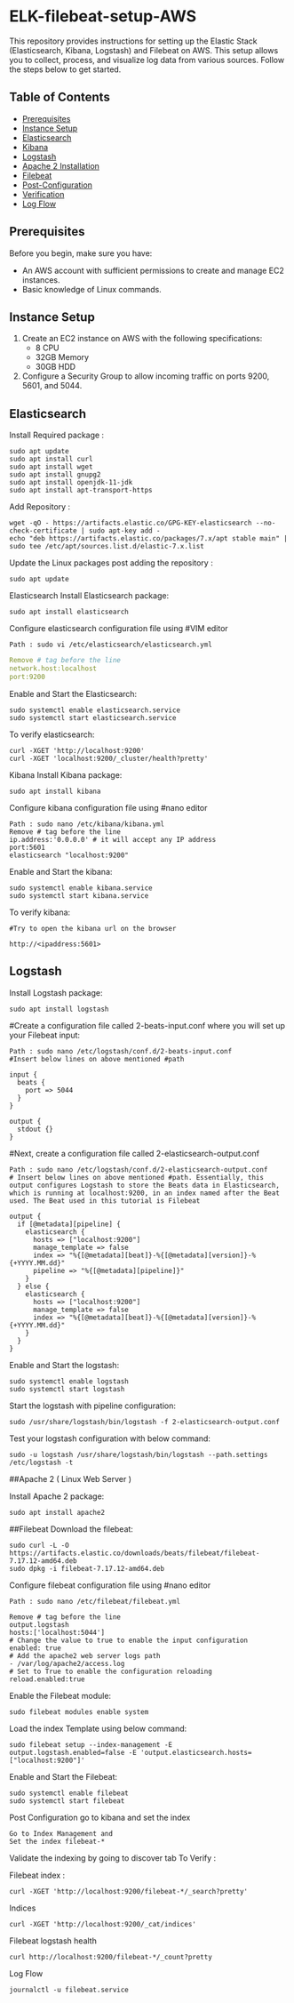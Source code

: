 # ELK-filebeat-setup-AWS

This repository provides instructions for setting up the Elastic Stack (Elasticsearch, Kibana, Logstash) and Filebeat on AWS. This setup allows you to collect, process, and visualize log data from various sources. Follow the steps below to get started.

## Table of Contents

- [Prerequisites](#prerequisites)
- [Instance Setup](#instance-setup)
- [Elasticsearch](#elasticsearch)
- [Kibana](#kibana)
- [Logstash](#logstash)
- [Apache 2 Installation](#apache-2-installation)
- [Filebeat](#filebeat)
- [Post-Configuration](#post-configuration)
- [Verification](#verification)
- [Log Flow](#log-flow)

## Prerequisites

Before you begin, make sure you have:

- An AWS account with sufficient permissions to create and manage EC2 instances.
- Basic knowledge of Linux commands.

## Instance Setup

1. Create an EC2 instance on AWS with the following specifications:
    - 8 CPU
    - 32GB Memory
    - 30GB HDD
2. Configure a Security Group to allow incoming traffic on ports 9200, 5601, and 5044.

## Elasticsearch
Install Required package :
```
sudo apt update
sudo apt install curl 
sudo apt install wget 
sudo apt install gnupg2
sudo apt install openjdk-11-jdk
sudo apt install apt-transport-https 
```

Add Repository :
```
wget -qO - https://artifacts.elastic.co/GPG-KEY-elasticsearch --no-check-certificate | sudo apt-key add -
echo "deb https://artifacts.elastic.co/packages/7.x/apt stable main" | sudo tee /etc/apt/sources.list.d/elastic-7.x.list
```
Update the Linux packages post adding the repository :
```
sudo apt update
```
  Elasticsearch
Install Elasticsearch package:

```
sudo apt install elasticsearch
```

Configure elasticsearch configuration file using #VIM editor

```
Path : sudo vi /etc/elasticsearch/elasticsearch.yml
```

```yml
Remove # tag before the line 
network.host:localhost
port:9200
```
Enable and Start the Elasticsearch:
```
sudo systemctl enable elasticsearch.service
sudo systemctl start elasticsearch.service
```
To verify elasticsearch:
```
curl -XGET 'http://localhost:9200'
curl -XGET 'localhost:9200/_cluster/health?pretty'
```
Kibana
Install Kibana package:
```
sudo apt install kibana
```
Configure kibana configuration file using #nano editor
```
Path : sudo nano /etc/kibana/kibana.yml
Remove # tag before the line 
ip.address:'0.0.0.0' # it will accept any IP address 
port:5601
elasticsearch "localhost:9200"
```

Enable and Start the kibana:
```
sudo systemctl enable kibana.service
sudo systemctl start kibana.service
```
To verify kibana:
```
#Try to open the kibana url on the browser

http://<ipaddress:5601>
```

## Logstash
Install Logstash package:
```
sudo apt install logstash
```
#Create a configuration file called 2-beats-input.conf where you will set up your Filebeat input:
```
Path : sudo nano /etc/logstash/conf.d/2-beats-input.conf
#Insert below lines on above mentioned #path

input {
  beats {
    port => 5044
  }
}

output {
  stdout {}
}
```

#Next, create a configuration file called 2-elasticsearch-output.conf
```
Path : sudo nano /etc/logstash/conf.d/2-elasticsearch-output.conf
# Insert below lines on above mentioned #path. Essentially, this output configures Logstash to store the Beats data in Elasticsearch, which is running at localhost:9200, in an index named after the Beat used. The Beat used in this tutorial is Filebeat

output {
  if [@metadata][pipeline] {
    elasticsearch {
      hosts => ["localhost:9200"]
      manage_template => false
      index => "%{[@metadata][beat]}-%{[@metadata][version]}-%{+YYYY.MM.dd}"
      pipeline => "%{[@metadata][pipeline]}"
    }
  } else {
    elasticsearch {
      hosts => ["localhost:9200"]
      manage_template => false
      index => "%{[@metadata][beat]}-%{[@metadata][version]}-%{+YYYY.MM.dd}"
    }
  }
}
```
Enable and Start the logstash:
```
sudo systemctl enable logstash
sudo systemctl start logstash
```
Start the logstash with pipeline configuration:
```
sudo /usr/share/logstash/bin/logstash -f 2-elasticsearch-output.conf
```
Test your logstash configuration with below command:
```
sudo -u logstash /usr/share/logstash/bin/logstash --path.settings /etc/logstash -t
```

##Apache 2 ( Linux Web Server )

Install Apache 2 package:
```
sudo apt install apache2
```
##Filebeat
Download the filebeat:
```
sudo curl -L -O https://artifacts.elastic.co/downloads/beats/filebeat/filebeat-7.17.12-amd64.deb
sudo dpkg -i filebeat-7.17.12-amd64.deb
```
Configure filebeat configuration file using #nano editor
```
Path : sudo nano /etc/filebeat/filebeat.yml

Remove # tag before the line 
output.logstash
hosts:['localhost:5044']
# Change the value to true to enable the input configuration
enabled: true
# Add the apache2 web server logs path 
- /var/log/apache2/access.log
# Set to True to enable the configuration reloading
reload.enabled:true
```
Enable the Filebeat module:
```
sudo filebeat modules enable system
```
Load the index Template using below command:
```
sudo filebeat setup --index-management -E output.logstash.enabled=false -E 'output.elasticsearch.hosts=["localhost:9200"]'
```
Enable and Start the Filebeat:
```
sudo systemctl enable filebeat
sudo systemctl start filebeat
```
Post Configuration go to kibana and set the index
```
Go to Index Management and
Set the index filebeat-*
```
Validate the indexing by going to discover tab
To Verify :

Filebeat index :
```
curl -XGET 'http://localhost:9200/filebeat-*/_search?pretty'
```
Indices
```
curl -XGET 'http://localhost:9200/_cat/indices'
```
Filebeat logstash health
```
curl http://localhost:9200/filebeat-*/_count?pretty
```
Log Flow
```
journalctl -u filebeat.service
```
